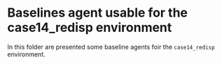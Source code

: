 # Baselines agent usable for the case14_redisp environment

In this folder are presented some baseline agents foir the `case14_redisp` environment.